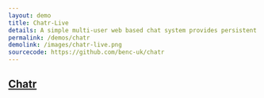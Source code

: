 ```yaml
---
layout: demo
title: Chatr-Live
details: A simple multi-user web based chat system provides persistent group chats, user to user private chats, a user list, idle (away from keyboard) detection and several other features.
permalink: /demos/chatr
demolink: /images/chatr-live.png
sourcecode: https://github.com/benc-uk/chatr
---
```


## [Chatr](https://chatr.benco.io)
